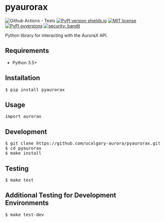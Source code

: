 # pyaurorax
![Github Actions - Tests](https://github.com/ucalgary-aurora/pyaurorax/actions?query=workflow%3Atests)
[![PyPI version shields.io](https://img.shields.io/pypi/v/pyaurorax.svg)](https://pypi.python.org/pypi/pyaurorax/)
[![MIT license](https://img.shields.io/badge/License-MIT-blue.svg)](https://lbesson.mit-license.org/)
[![PyPI pyversions](https://img.shields.io/pypi/pyversions/pyaurorax.svg)](https://pypi.python.org/pypi/pyaurorax/)
[![security: bandit](https://img.shields.io/badge/security-bandit-lightgrey.svg)](https://github.com/PyCQA/bandit)

Python library for interacting with the AuroraX API.

## Requirements
- Python 3.5+

## Installation
<pre>$ pip install pyaurorax</pre>

## Usage
<pre>import aurorax</pre>

## Development
<pre>$ git clone https://github.com/ucalgary-aurora/pyaurorax.git
$ cd pyaurorax
$ make install</pre>

## Testing
<pre>$ make test</pre>

## Additional Testing for Development Environments
<pre>$ make test-dev</pre>
